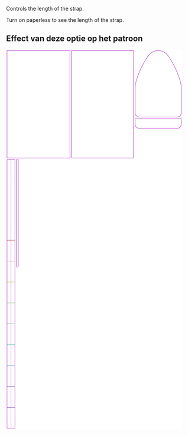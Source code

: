 Controls the length of the strap.

<Tip>

Turn on paperless to see the length of the strap.

</Tip>

## Effect van deze optie op het patroon
![This image shows the effect of this option by superimposing several variants that have a different value for this option](hortensia_straplength_sample.svg "Effect of this option on the pattern")
